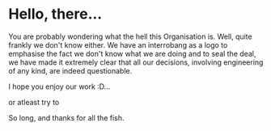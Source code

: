# Hello, there...
You are probably wondering what the hell this Organisation is. Well, quite frankly we don't know either. We have an interrobang as a logo to emphasise the fact we don't know what we are doing and to seal the deal, we have made it extremely clear that all our decisions, involving engineering of any kind, are indeed questionable.

I hope you enjoy our work :D...

or atleast try to

So long, and thanks for all the fish.
